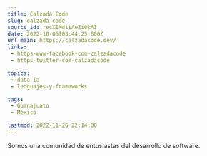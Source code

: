 ```yaml
---
title: Calzada Code
slug: calzada-code
source_id: recXIMdiiAeZi0kAI
date: 2022-10-05T03:44:25.000Z
url_main: https://calzadacode.dev/
links: 
 - https-www-facebook-com-calzadacode
 - https-twitter-com-calzadacode

topics: 
 - data-ia
 - lenguajes-y-frameworks

tags: 
 - Guanajuato
 - México

lastmod: 2022-11-26 22:14:00
---
```


Somos una comunidad de entusiastas del desarrollo de software.
